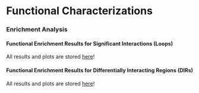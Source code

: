 # Functional Characterizations
### Enrichment Analysis

#### Functional Enrichment Results for Significant Interactions (Loops)
All results and plots are stored [here](https://drive.google.com/drive/folders/1PyGIZgQ5U96CjXlXYAlGvv5iXHFhpeQj?usp=sharing)!

#### Functional Enrichment Results for Differentially Interacting Regions (DIRs)
All results and plots are stored [here](https://drive.google.com/drive/folders/1B-_5oJs3ZKr-E-oWBDcMMB_u5hGATAbs?usp=share_link)!